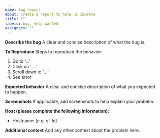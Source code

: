 ```yaml
---
name: Bug report
about: Create a report to help us improve
title: ""
labels: bug, help wanted
assignees: ""
---
```


**Describe the bug**
A clear and concise description of what the bug is.

**To Reproduce**
Steps to reproduce the behavior:

1. Go to '...'
2. Click on '....'
3. Scroll down to '....'
4. See error

**Expected behavior**
A clear and concise description of what you expected to happen.

**Screenshots**
If applicable, add screenshots to help explain your problem.

**Host (please complete the following information):**

- Hostname: [e.g. sf-lc]

**Additional context**
Add any other context about the problem here.
